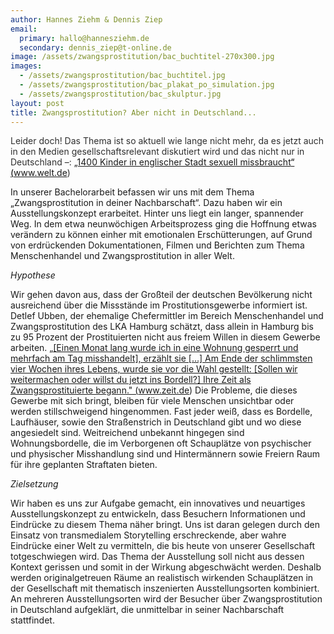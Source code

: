 ```yaml
---
author: Hannes Ziehm & Dennis Ziep
email:
  primary: hallo@hannesziehm.de
  secondary: dennis_ziep@t-online.de
image: /assets/zwangsprostitution/bac_buchtitel-270x300.jpg
images: 
  - /assets/zwangsprostitution/bac_buchtitel.jpg
  - /assets/zwangsprostitution/bac_plakat_po_simulation.jpg
  - /assets/zwangsprostitution/bac_skulptur.jpg
layout: post
title: Zwangsprostitution? Aber nicht in Deutschland...
---
```


<span style="color: #2f2f2f;">Leider doch! Das Thema ist so aktuell wie lange nicht mehr, da es jetzt auch in den Medien gesellschaftsrelevant diskutiert wird und das nicht nur in Deutschland –: <a title="Quelle" href="http://www.welt.de/vermischtes/article131625721/1400-Kinder-in-englischer-Stadt-sexuell-missbraucht.html" target="_blank">„1400 Kinder in englischer Stadt sexuell missbraucht</a></span><a title="Quelle" href="http://www.welt.de/vermischtes/article131625721/1400-Kinder-in-englischer-Stadt-sexuell-missbraucht.html" target="_blank"><span style="color: black;">“ (<span style="color: black;">www.welt.de</span></span><span style="color: #2f2f2f;">)</span></a>

In unserer Bachelorarbeit befassen wir uns mit dem Thema „Zwangsprostitution in deiner Nachbarschaft“. Dazu haben wir ein Ausstellungskonzept erarbeitet. Hinter uns liegt ein langer, spannender Weg. In dem etwa neunwöchigen Arbeitsprozess ging die Hoffnung etwas verändern zu können einher mit emotionalen Erschütterungen, auf Grund von erdrückenden Dokumentationen, Filmen und Berichten zum Thema Menschenhandel und Zwangsprostitution in aller Welt.

*Hypothese*

Wir gehen davon aus, dass der Großteil der deutschen Bevölkerung nicht ausreichend über die Missstände im Prostitutionsgewerbe informiert ist. Detlef Ubben, der ehemalige Chefermittler im Bereich Menschenhandel und Zwangsprostitution des LKA Hamburg schätzt, dass allein in Hamburg bis zu 95 Prozent der Prostituierten nicht aus freiem Willen in diesem Gewerbe arbeiten. <a title="Quelle" href="http://www.zeit.de/gesellschaft/zeitgeschehen/2012-10/zwangsprostitution-deutschland-menschenhandel" target="_blank">„[Einen Monat lang wurde ich in eine Wohnung gesperrt und mehrfach am Tag misshandelt], erzählt sie […] Am Ende der schlimmsten vier Wochen ihres Lebens, wurde sie vor die Wahl gestellt: [Sollen wir weitermachen oder willst du jetzt ins Bordell?] Ihre Zeit als Zwangsprostituierte begann." (www.zeit.de)</a> Die Probleme, die dieses Gewerbe mit sich bringt, bleiben für viele Menschen unsichtbar oder werden stillschweigend hingenommen. Fast jeder weiß, dass es Bordelle, Laufhäuser, sowie den Straßenstrich in Deutschland gibt und wo diese angesiedelt sind. Weitreichend unbekannt hingegen sind Wohnungsbordelle, die im Verborgenen oft Schauplätze von psychischer und physischer Misshandlung sind und Hintermännern sowie Freiern Raum für ihre geplanten Straftaten bieten.

*Zielsetzung*

Wir haben es uns zur Aufgabe gemacht, ein innovatives und neuartiges Ausstellungskonzept zu entwickeln, dass Besuchern Informationen und Eindrücke zu diesem Thema näher bringt. Uns ist daran gelegen durch den Einsatz von transmedialem Storytelling erschreckende, aber wahre Eindrücke einer Welt zu vermitteln, die bis heute von unserer Gesellschaft totgeschwiegen wird. Das Thema der Ausstellung soll nicht aus dessen Kontext gerissen und somit in der Wirkung abgeschwächt werden. Deshalb werden originalgetreuen Räume an realistisch wirkenden Schauplätzen in der Gesellschaft mit thematisch inszenierten Ausstellungsorten kombiniert. An mehreren Ausstellungsorten wird der Besucher über Zwangsprostitution in Deutschland aufgeklärt, die unmittelbar in seiner Nachbarschaft stattfindet.